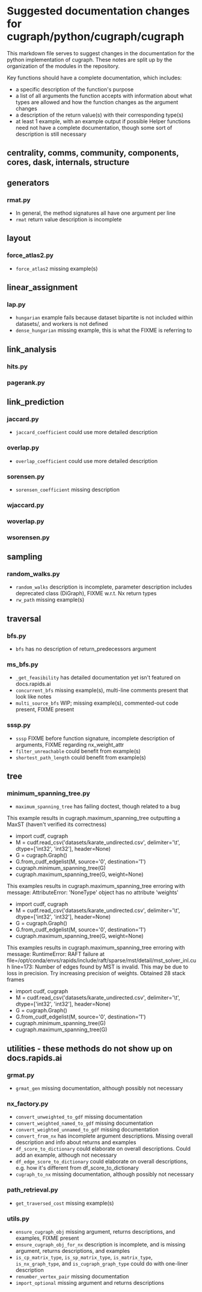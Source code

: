 # Suggested documentation changes for cugraph/python/cugraph/cugraph

This markdown file serves to suggest changes in the documentation for the python implementation of cugraph.
These notes are split up by the organization of the modules in the repository.

Key functions should have a complete documentation, which includes: 
- a specific description of the function's purpose
- a list of all arguments the function accepts with information about what types are allowed and how the function changes as the argument changes
- a description of the return value(s) with their corresponding type(s)
- at least 1 example, with an example output if possible
Helper functions need not have a complete documentation, though some sort of description is still necessary

## centrality, comms, community, components, cores, dask, internals, structure

## generators

### rmat.py

- In general, the method signatures all have one argument per line
- `rmat` return value description is incomplete

## layout

### force_atlas2.py

- `force_atlas2` missing example(s)

## linear_assignment

### lap.py

- `hungarian` example fails because dataset bipartite is not included within datasets/, and workers is not defined
- `dense_hungarian` missing example, this is what the FIXME is referring to

## link_analysis

### hits.py

### pagerank.py

## link_prediction

### jaccard.py

- `jaccard_coefficient` could use more detailed description

### overlap.py

- `overlap_coefficient` could use more detailed description

### sorensen.py

- `sorensen_coefficient` missing description

### wjaccard.py

### woverlap.py

### wsorensen.py

## sampling

### random_walks.py

- `random_walks` description is incomplete, parameter description includes deprecated class (DiGraph), FIXME w.r.t. Nx return types
- `rw_path` missing example(s)

## traversal

### bfs.py

- `bfs` has no description of return_predecessors argument

### ms_bfs.py

- `_get_feasibility` has detailed documentation yet isn't featured on docs.rapids.ai
- `concurrent_bfs` missing example(s), multi-line comments present that look like notes
- `multi_source_bfs` WIP; missing example(s), commented-out code present, FIXME present

### sssp.py

- `sssp` FIXME before function signature, incomplete description of arguments, FIXME regarding nx_weight_attr
- `filter_unreachable` could benefit from example(s)
- `shortest_path_length` could benefit from example(s)

## tree

### minimum_spanning_tree.py

- `maximum_spanning_tree` has failing doctest, though related to a bug


This example results in cugraph.maximum_spanning_tree outputting a MaxST (haven't verified its correctness)
- import cudf, cugraph
- M = cudf.read_csv('datasets/karate_undirected.csv',
                     delimiter='\t', dtype=['int32', 'int32'],
                     header=None)
- G = cugraph.Graph()
- G.from_cudf_edgelist(M, source='0', destination='1')
- cugraph.minimum_spanning_tree(G)
- cugraph.maximum_spanning_tree(G, weight=None)

This examples results in cugraph.maximum_spanning_tree erroring with message:
AttributeError: 'NoneType' object has no attribute 'weights'
- import cudf, cugraph
- M = cudf.read_csv('datasets/karate_undirected.csv',
                     delimiter='\t', dtype=['int32', 'int32'],
                     header=None)
- G = cugraph.Graph()
- G.from_cudf_edgelist(M, source='0', destination='1')
- cugraph.maximum_spanning_tree(G, weight=None)

This examples results in cugraph.maximum_spanning_tree erroring with message:
RuntimeError: RAFT failure at file=/opt/conda/envs/rapids/include/raft/sparse/mst/detail/mst_solver_inl.cuh line=173: Number of edges found by MST is invalid. This may be due to loss in precision. Try increasing precision of weights.
Obtained 28 stack frames
- import cudf, cugraph
- M = cudf.read_csv('datasets/karate_undirected.csv',
                     delimiter='\t', dtype=['int32', 'int32'],
                     header=None)
- G = cugraph.Graph()
- G.from_cudf_edgelist(M, source='0', destination='1')
- cugraph.minimum_spanning_tree(G)
- cugraph.maximum_spanning_tree(G)


## utilities - these methods do not show up on docs.rapids.ai

### grmat.py

- `grmat_gen` missing documentation, although possibly not necessary

### nx_factory.py

- `convert_unweighted_to_gdf` missing documentation
- `convert_weighted_named_to_gdf` missing documentation
- `convert_weighted_unnamed_to_gdf` missing documentation
- `convert_from_nx` has incomplete argument descriptions. Missing overall description and info about returns and examples
- `df_score_to_dictionary` could elaborate on overall descriptions. Could add an example, although not necessary
- `df_edge_score_to_dictionary` could elaborate on overall descriptions, e.g. how it's different from df_score_to_dictionary
- `cugraph_to_nx` missing documentation, although possibly not necessary

### path_retrieval.py

- `get_traversed_cost` missing example(s)

### utils.py

- `ensure_cugraph_obj` missing argument, returns descriptions, and examples, FIXME present
- `ensure_cugraph_obj_for_nx` description is incomplete, and is missing argument, returns descriptions, and examples
- `is_cp_matrix_type`, `is_sp_matrix_type`, `is_matrix_type`, `is_nx_graph_type`, and `is_cugraph_graph_type` could do with one-liner description
- `renumber_vertex_pair` missing documentation
- `import_optional` missing argument and returns descriptions